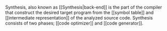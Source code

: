 Synthesis, also known as [[Synthesis|back-end]] is the part of the compiler that construct the desired target program from the [[symbol table]] and [[intermediate representation]] of the analyzed source code.
Synthesis consists of two phases; [[code optimizer]] and [[code generator]].